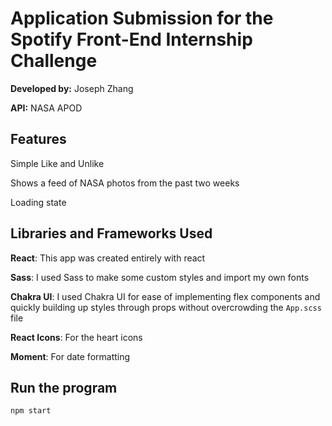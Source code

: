 # Application Submission for the Spotify Front-End Internship Challenge

**Developed by:** Joseph Zhang

**API:** NASA APOD

## Features

Simple Like and Unlike

Shows a feed of NASA photos from the past two weeks

Loading state

## Libraries and Frameworks Used

**React**: This app was created entirely with react

**Sass**: I used Sass to make some custom styles and import my own fonts

**Chakra UI**: I used Chakra UI for ease of implementing flex components and quickly building up styles through props without overcrowding the `App.scss` file

**React Icons**: For the heart icons

**Moment**: For date formatting

## Run the program

`npm start`